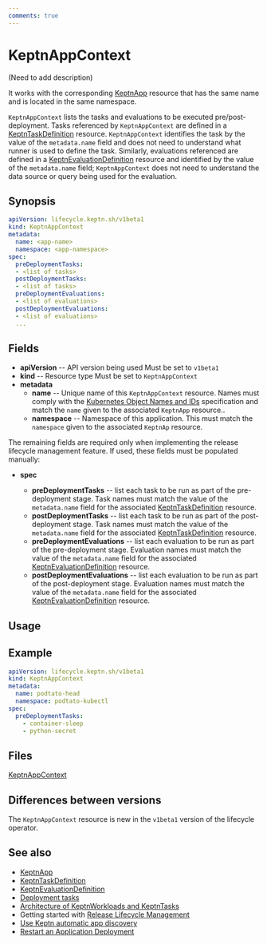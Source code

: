 ```yaml
---
comments: true
---
```


# KeptnAppContext

(Need to add description)

It works with the corresponding
[KeptnApp](app.md) resource
that has the same name and is located in the same namespace.

`KeptnAppContext` lists the tasks and evaluations
to be executed pre/post-deployment.
Tasks referenced by `KeptnAppContext` are defined in a
[KeptnTaskDefinition](taskdefinition.md)
resource.
`KeptnAppContext` identifies the task by the value of the `metadata.name` field
and does not need to understand what runner is used to define the task.
Similarly, evaluations referenced are defined in a
[KeptnEvaluationDefinition](evaluationdefinition.md)
resource and identified by the value of the `metadata.name` field;
`KeptnAppContext` does not need to understand
the data source or query being used for the evaluation.

## Synopsis

```yaml
apiVersion: lifecycle.keptn.sh/v1beta1
kind: KeptnAppContext
metadata:
  name: <app-name>
  namespace: <app-namespace>
spec:
  preDeploymentTasks:
  - <list of tasks>
  postDeploymentTasks:
  - <list of tasks>
  preDeploymentEvaluations:
  - <list of evaluations>
  postDeploymentEvaluations:
  - <list of evaluations>
  ...
```

## Fields

* **apiVersion** -- API version being used
   Must be set to `v1beta1`
* **kind** -- Resource type
   Must be set to `KeptnAppContext`
* **metadata**
  * **name** -- Unique name of this `KeptnAppContext` resource.
       Names must comply with the
       [Kubernetes Object Names and IDs](https://kubernetes.io/docs/concepts/overview/working-with-objects/names/#dns-subdomain-names)
       specification
       and match the `name` given to the associated `KeptnApp` resource..
  * **namespace** -- Namespace of this application.
       This must match the `namespace` given to
       the associated `KeptnAp` resource.

The remaining fields are required only when implementing
the release lifecycle management feature.
If used, these fields must be populated manually:

* **spec**

  * **preDeploymentTasks** -- list each task
        to be run as part of the pre-deployment stage.
        Task names must match the value of the `metadata.name` field
        for the associated [KeptnTaskDefinition](taskdefinition.md) resource.
  * **postDeploymentTasks** -- list each task
        to be run as part of the post-deployment stage.
        Task names must match the value of the `metadata.name` field
        for the associated
        [KeptnTaskDefinition](taskdefinition.md)
        resource.
  * **preDeploymentEvaluations** -- list each evaluation to be run
        as part of the pre-deployment stage.
        Evaluation names must match the value of the `metadata.name` field
        for the associated
        [KeptnEvaluationDefinition](evaluationdefinition.md)
        resource.
  * **postDeploymentEvaluations** -- list each evaluation to be run
        as part of the post-deployment stage.
        Evaluation names must match the value of the `metadata.name` field
        for the associated [KeptnEvaluationDefinition](evaluationdefinition.md)
        resource.

## Usage

## Example

```yaml
apiVersion: lifecycle.keptn.sh/v1beta1
kind: KeptnAppContext
metadata:
  name: podtato-head
  namespace: podtato-kubectl
spec:
  preDeploymentTasks:
    - container-sleep
    - python-secret
```

## Files

[KeptnAppContext](../api-reference/lifecycle/v1beta1/index.md#keptnappcontext)

## Differences between versions

The `KeptnAppContext` resource is new in the `v1beta1` version
of the lifecycle operator.

## See also

* [KeptnApp](app.md)
* [KeptnTaskDefinition](taskdefinition.md)
* [KeptnEvaluationDefinition](evaluationdefinition.md)
* [Deployment tasks](../../guides/tasks.md)
* [Architecture of KeptnWorkloads and KeptnTasks](../../components/lifecycle-operator/keptn-apps.md)
* Getting started with
  [Release Lifecycle Management](../../getting-started/lifecycle-management.md)
* [Use Keptn automatic app discovery](../../guides/auto-app-discovery.md)
* [Restart an Application Deployment](../../guides/restart-application-deployment.md)
